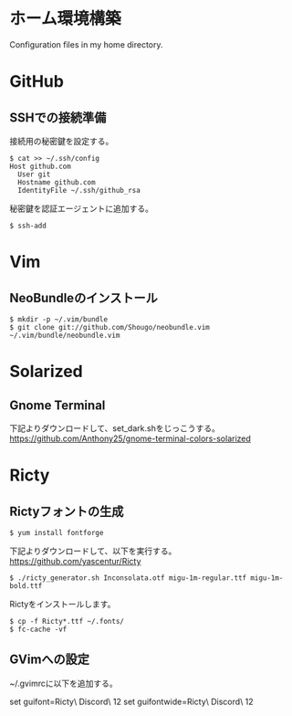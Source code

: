 ホーム環境構築
=======

Configuration files in my home directory.

# GitHub

## SSHでの接続準備

接続用の秘密鍵を設定する。

```
$ cat >> ~/.ssh/config
Host github.com
  User git
  Hostname github.com
  IdentityFile ~/.ssh/github_rsa
```

秘密鍵を認証エージェントに追加する。

```
$ ssh-add
```

# Vim

## NeoBundleのインストール

```
$ mkdir -p ~/.vim/bundle
$ git clone git://github.com/Shougo/neobundle.vim ~/.vim/bundle/neobundle.vim
```

# Solarized

## Gnome Terminal

下記よりダウンロードして、set_dark.shをじっこうする。
https://github.com/Anthony25/gnome-terminal-colors-solarized

# Ricty

## Rictyフォントの生成

```
$ yum install fontforge
```

下記よりダウンロードして、以下を実行する。
https://github.com/yascentur/Ricty

```
$ ./ricty_generator.sh Inconsolata.otf migu-1m-regular.ttf migu-1m-bold.ttf
```

Rictyをインストールします。

```
$ cp -f Ricty*.ttf ~/.fonts/
$ fc-cache -vf
```

## GVimへの設定

~/.gvimrcに以下を追加する。

set guifont=Ricty\ Discord\ 12
set guifontwide=Ricty\ Discord\ 12
